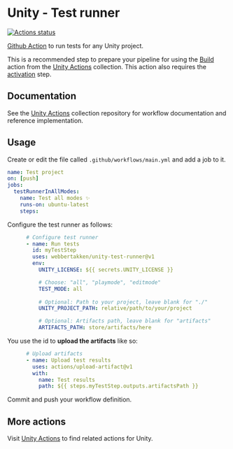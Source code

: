 # Unity - Test runner
[![Actions status](https://github.com/webbertakken/unity-test-runner/workflows/Actions%20%F0%9F%98%8E/badge.svg)](https://github.com/webbertakken/unity-test-runner/actions?query=branch%3Amaster+workflow%3A%22Actions+%F0%9F%98%8E%22)

[Github Action](https://github.com/features/actions)
to run tests for any Unity project.

This is a recommended step to prepare your pipeline for using the 
[Build](https://github.com/webbertakken/unity-actions#build)
action from the 
[Unity Actions](https://github.com/webbertakken/unity-actions) 
collection. This action also requires the [activation](https://github.com/marketplace/actions/unity-activate) step.

## Documentation

See the 
[Unity Actions](https://github.com/webbertakken/unity-actions)
collection repository for workflow documentation and reference implementation.

## Usage

Create or edit the file called `.github/workflows/main.yml` and add a job to it.

```yaml
name: Test project
on: [push]
jobs:
  testRunnerInAllModes:
    name: Test all modes ✨
    runs-on: ubuntu-latest
    steps:
```

Configure the test runner as follows:

```yaml
      # Configure test runner
      - name: Run tests
        id: myTestStep
        uses: webbertakken/unity-test-runner@v1
        env:
          UNITY_LICENSE: ${{ secrets.UNITY_LICENSE }}

          # Choose: "all", "playmode", "editmode"
          TEST_MODE: all                
          
          # Optional: Path to your project, leave blank for "./"
          UNITY_PROJECT_PATH: relative/path/to/your/project

          # Optional: Artifacts path, leave blank for "artifacts"
          ARTIFACTS_PATH: store/artifacts/here
```

You use the id to **upload the artifacts** like so:

```yaml
      # Upload artifacts
      - name: Upload test results
        uses: actions/upload-artifact@v1
        with:
          name: Test results
          path: ${{ steps.myTestStep.outputs.artifactsPath }}
```

Commit and push your workflow definition.

## More actions

Visit 
[Unity Actions](https://github.com/webbertakken/unity-actions) 
to find related actions for Unity.
